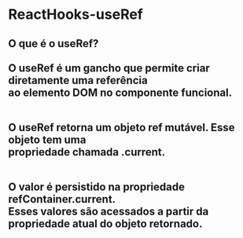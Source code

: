 # ReactHooks-useRef

<h2>
O que é o useRef? <br><br>
O useRef é um gancho que permite criar diretamente uma referência <br>
ao elemento DOM no componente funcional. <br><br>

O useRef retorna um objeto ref mutável. Esse objeto tem uma <br>
propriedade chamada .current. <br><br>

O valor é persistido na propriedade refContainer.current. <br>
Esses valores são acessados ​​a partir da propriedade atual do objeto retornado.
</h2>
